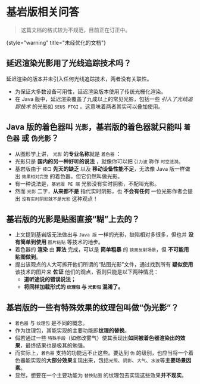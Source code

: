 # 基岩版相关问答

> 这篇文档的格式较为不规范，目前正在订正中。
>
{style="warning" title="未经优化的文档"}

## 延迟渲染光影用了光线追踪技术吗？

延迟渲染的版本并未引入任何光线追踪技术，两者没有关联性。

- 为保证大多数设备可用性，延迟渲染版本使用了传统光栅化渲染。
- 在 Java 版中，延迟渲染覆盖了九成以上的常见光影，包括一些 _引入了光线追踪技术_ 的光影如 `SEUS PTGI` 。这意味着两者其实可以叠加使用。

## Java 版的着色器叫 `光影`，基岩版的着色器就只能叫 `着色器` 或 `伪光影`？

- 从图形学上讲， `光影` 的**专业名称**就是 `着色器` ：
- 光影只是 **国内的另一种好听的说法** ，就像你可以把 `引力波` 称作 `时空涟漪`。
- 基岩版由于 `接口` **先天的缺乏** 以及 **移动设备性能不足**，无法像 Java 版一样做出 `效果相对完整` 的着色器，但它仍然叫做光影。
- 有一种说法是，`基岩版 PE 端` 光影没有实时阴影，不配叫光影。
- 然而 `光影` 二字，**从来都不是** 指代实时阴影，也 **不会有任何** 一位光影作者会提出 `没有实时阴影就不是光影` 这种观点！

## 基岩版的光影是贴图直接“糊”上去的？

- 上文提到基岩版无法做出与 `Java 版` 一样的光影，缺陷相对多很多，但也并 **没有简单到使用** `图片粘贴` 等技术的地步。
- 着色器的 **渲染** 由 **算法** 完成，可以是 **简单粗暴** 的 `镜面反射场景`，但 **不可能用贴图做到**。
- 提出该观点的人大可拆开他们所谓的“贴图光影”文件，通过找到所有 **疑似使用** 该技术的图片来 **佐证** 他们的观点，否则只能是以下两种情况：
  - **道听途说的错误说法；**
  - **将同样加载形式的 `纹理包` 与 `光影包` 混淆了。**

## 基岩版的一些有特殊效果的纹理包叫做“伪光影”？

- `着色器` 与 `纹理包` 是不同的概念。
- 作为纹理包，其能实现的主要功能即**纹理的替换**。
- 假若通过一些 `特殊手段`（如修改雾气）使其表现出**如同被着色器渲染出的效果**，最终结果也是极其的勉强。
- 而实际上，`着色器` 支持的功能远不止这些。要达到 `伪` 的级别，也应当将一个着色器能实现的**大部分效果**复现出来，包括`光照`、`阴影`、`大气`、`水波`等**主要场景因素**。
- 显然，想要在一个主要功能为 `替换贴图` 的纹理包去实现这些效果**并不现实**。
